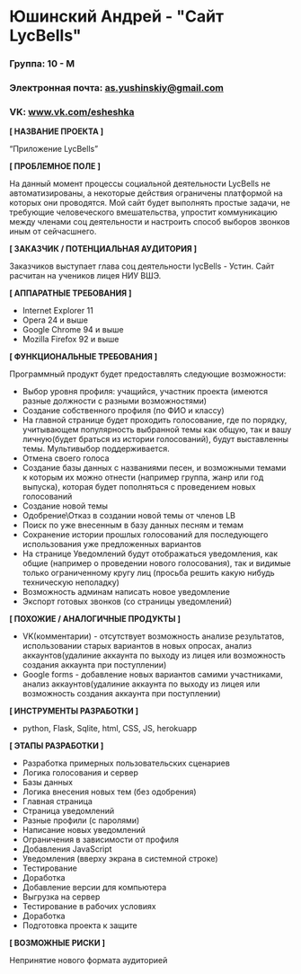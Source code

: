 # Юшинский Андрей - "Сайт LycBells"

### Группа: 10 - М
### Электронная почта: as.yushinskiy@gmail.com
### VK: www.vk.com/esheshka


**[ НАЗВАНИЕ ПРОЕКТА ]**

“Приложение LycBells”

**[ ПРОБЛЕМНОЕ ПОЛЕ ]**

На данный момент процессы социальной деятельности LycBells не автоматизированы, а некоторые действия ограничены платформой на которых они проводятся. Мой сайт будет выполнять простые задачи, не требующие человеческого вмешательства, упростит коммуникацию между членами соц деятельности и настроить способ выборов звонков иным от сейчасшнего.

**[ ЗАКАЗЧИК / ПОТЕНЦИАЛЬНАЯ АУДИТОРИЯ ]**

Заказчиков выступает глава соц деятельности lycBells - Устин. Сайт расчитан на учеников лицея НИУ ВШЭ.

**[ АППАРАТНЫЕ ТРЕБОВАНИЯ ]** 

* Internet Explorer 11
* Opera 24 и выше
* Google Chrome 94 и выше
* Mozilla Firefox 92 и выше

**[ ФУНКЦИОНАЛЬНЫЕ ТРЕБОВАНИЯ ]**

Программный продукт будет предоставлять следующие возможности:
* Выбор уровня профиля: учащийся, участник проекта (имеются разные должности с разными возможностями)
* Создание собственного профиля (по ФИО и классу)
* На главной странице будет проходить голосование, где по порядку, учитывающем популярность выбранной темы как общую, так и вашу личную(будет браться из истории голосований), будут выставленны темы. Мультивыбор поддерживается. 
* Отмена своего голоса
* Создание базы данных с названиями песен, и возможными темами к которым их можно отнести (например группа, жанр или год выпуска), которая будет пополняться с проведением новых голосований
* Создание новой темы
* Одобрение\Отказ в создании новой темы от членов LB
* Поиск по уже внесенным в базу данных песням и темам
* Сохранение истории прошлых голосований для последующего использования уже предложенных вариантов
* На странице Уведомлений будут отображаться уведомления, как общие (например о проведении нового голосования), так и видимые только ограниченному кругу лиц (просьба решить какую нибудь техническую неполадку)
* Возможность админам написать новое уведомление
* Экспорт готовых звонков (со страницы уведомлений)

**[ ПОХОЖИЕ / АНАЛОГИЧНЫЕ ПРОДУКТЫ ]**

* VK(комментарии) - отсутствует возможность анализе результатов, использовании старых вариантов в новых опросах, анализ аккаунтов(удалиние аккаунта по выходу из лицея или возможность создания аккаунта при поступлении)
* Google forms - добавление новых вариантов самими участниками, анализ аккаунтов(удалиние аккаунта по выходу из лицея или возможность создания аккаунта при поступлении)

**[ ИНСТРУМЕНТЫ РАЗРАБОТКИ ]**

* python, Flask, Sqlite, html, CSS, JS, herokuapp

**[ ЭТАПЫ РАЗРАБОТКИ ]**

* Разработка примерных пользовательских сценариев
* Логика голосования и сервер
* Базы данных
* Логика внесения новых тем (без одобрения)
* Главная страница
* Страница уведомлений
* Разные профили (с паролями)
* Написание новых уведомлений
* Ограничения в зависимости от профиля
* Добавления JavaScript
* Уведомления (вверху экрана в системной строке)
* Тестирование
* Доработка
* Добавление версии для компьютера
* Выгрузка на сервер
* Тестирование в рабочих условиях
* Доработка
* Подготовка проекта к защите

**[ ВОЗМОЖНЫЕ РИСКИ ]**

Непринятие нового формата аудиторией

